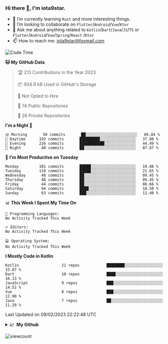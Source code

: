 ### Hi there 👋, I'm iota9star.

- 🌱 I’m currently learning `Rust` and more interesting things.
- 👯 I’m looking to collaborate on `Flutter`/`Android`/`Vue`/`Ktor`
- 💬 Ask me about anything related to `Kotlin`/`Dart`/`Java`/`JS`/`TS` or `Flutter`/`Android`/`Vue`/`Spring`/`React`
  /`Ktor`
- 📫 How to reach me: [iota9star@foxmail.com](iota9star@foxmail.com)



<!--START_SECTION:waka-->
![Code Time](http://img.shields.io/badge/Code%20Time-3%2C090%20hrs%2054%20mins-blue)

**🐱 My GitHub Data** 

> 🏆 213 Contributions in the Year 2023
 > 
> 📦 934.9 kB Used in GitHub's Storage 
 > 
> 🚫 Not Opted to Hire
 > 
> 📜 74 Public Repositories 
 > 
> 🔑 26 Private Repositories  
 > 
**I'm a Night 🦉** 

```text
🌞 Morning       50 commits       ██░░░░░░░░░░░░░░░░░░░░░░░   09.84 % 
🌆 Daytime      192 commits       █████████░░░░░░░░░░░░░░░░   37.80 % 
🌃 Evening      226 commits       ███████████░░░░░░░░░░░░░░   44.49 % 
🌙 Night         40 commits       ██░░░░░░░░░░░░░░░░░░░░░░░   07.87 % 

```
📅 **I'm Most Productive on Tuesday** 

```text
Monday         101 commits       █████░░░░░░░░░░░░░░░░░░░░   19.88 % 
Tuesday        110 commits       █████░░░░░░░░░░░░░░░░░░░░   21.65 % 
Wednesday       48 commits       ██░░░░░░░░░░░░░░░░░░░░░░░   09.45 % 
Thursday        48 commits       ██░░░░░░░░░░░░░░░░░░░░░░░   09.45 % 
Friday          44 commits       ██░░░░░░░░░░░░░░░░░░░░░░░   08.66 % 
Saturday        94 commits       ████░░░░░░░░░░░░░░░░░░░░░   18.50 % 
Sunday          63 commits       ███░░░░░░░░░░░░░░░░░░░░░░   12.40 % 

```


📊 **This Week I Spent My Time On** 

```text
💬 Programming Languages: 
No Activity Tracked This Week

🔥 Editors: 
No Activity Tracked This Week

💻 Operating System: 
No Activity Tracked This Week

```

**I Mostly Code in Kotlin** 

```text
Kotlin                   21 repos            ████████░░░░░░░░░░░░░░░░░   33.87 % 
Dart                     10 repos            ████░░░░░░░░░░░░░░░░░░░░░   16.13 % 
JavaScript               9 repos             ███░░░░░░░░░░░░░░░░░░░░░░   14.52 % 
Vue                      8 repos             ███░░░░░░░░░░░░░░░░░░░░░░   12.90 % 
Java                     7 repos             ██░░░░░░░░░░░░░░░░░░░░░░░   11.29 % 

```



 Last Updated on 09/02/2023 22:22:48 UTC
<!--END_SECTION:waka-->

<details>
  <summary><b>📈&nbsp;&nbsp;My Github</b></summary>
  <br>
  <img src='https://github-profile-trophy.vercel.app/?username=iota9star'>
  <img src='https://bad-apple-github-readme.vercel.app/api?show_bg=1&username=iota9star&hide_title=true'>
  <img src='http://cr-skills-chart-widget.azurewebsites.net/api/api?username=iota9star'>
</details>


![viewcount](https://count.getloli.com/get/@iota9star?theme=rule34)
